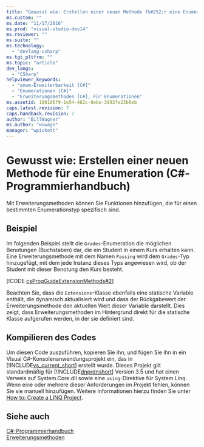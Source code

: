 ```yaml
---
title: "Gewusst wie: Erstellen einer neuen Methode f&#252;r eine Enumeration (C#-Programmierhandbuch) | Microsoft Docs"
ms.custom: ""
ms.date: "11/17/2016"
ms.prod: "visual-studio-dev14"
ms.reviewer: ""
ms.suite: ""
ms.technology: 
  - "devlang-csharp"
ms.tgt_pltfrm: ""
ms.topic: "article"
dev_langs: 
  - "CSharp"
helpviewer_keywords: 
  - "enum-Erweiterbarkeit [C#]"
  - "Enumerationen [C#]"
  - "Erweiterungsmethoden [C#], Für Enumerationen"
ms.assetid: 100106f9-1e54-462c-8ebe-3892fe23b6eb
caps.latest.revision: 7
caps.handback.revision: 7
author: "BillWagner"
ms.author: "wiwagn"
manager: "wpickett"
---
```

# Gewusst wie: Erstellen einer neuen Methode f&#252;r eine Enumeration (C#-Programmierhandbuch)
Mit Erweiterungsmethoden können Sie Funktionen hinzufügen, die für einen bestimmten Enumerationstyp spezifisch sind.  
  
## Beispiel  
 Im folgenden Beispiel stellt die `Grades`\-Enumeration die möglichen Benotungen \(Buchstaben\) dar, die ein Student in einem Kurs erhalten kann.  Eine Erweiterungsmethode mit dem Namen `Passing` wird dem `Grades`\-Typ hinzugefügt, mit dem jede Instanz dieses Typs angewiesen wird, ob der Student mit dieser Benotung den Kurs besteht.  
  
 [!CODE [csProgGuideExtensionMethods#2](../CodeSnippet/VS_Snippets_VBCSharp/csProgGuideExtensionMethods#2)]  
  
 Beachten Sie, dass die `Extensions`\-Klasse ebenfalls eine statische Variable enthält, die dynamisch aktualisiert wird und dass der Rückgabewert der Erweiterungsmethode den aktuellen Wert dieser Variable darstellt.  Dies zeigt, dass Erweiterungsmethoden im Hintergrund direkt für die statische Klasse aufgerufen werden, in der sie definiert sind.  
  
## Kompilieren des Codes  
 Um diesen Code auszuführen, kopieren Sie ihn, und fügen Sie ihn in ein Visual C\#\-Konsolenanwendungsprojekt ein, das in [!INCLUDE[vs_current_short](../../../csharp/programming-guide/classes-and-structs/includes/vs_current_short_md.md)] erstellt wurde.  Dieses Projekt gilt standardmäßig für [!INCLUDE[dnprdnshort](../../../csharp/getting-started/includes/dnprdnshort_md.md)] Version 3.5 und hat einen Verweis auf System.Core.dll sowie eine `using`\-Direktive für System.Linq.  Wenn eine oder mehrere dieser Anforderungen im Projekt fehlen, können Sie sie manuell hinzufügen.  Weitere Informationen hierzu finden Sie unter [How to: Create a LINQ Project](../Topic/How%20to:%20Create%20a%20LINQ%20Project.md).  
  
## Siehe auch  
 [C\#\-Programmierhandbuch](../../../csharp/programming-guide/index.md)   
 [Erweiterungsmethoden](../../../csharp/programming-guide/classes-and-structs/extension-methods.md)